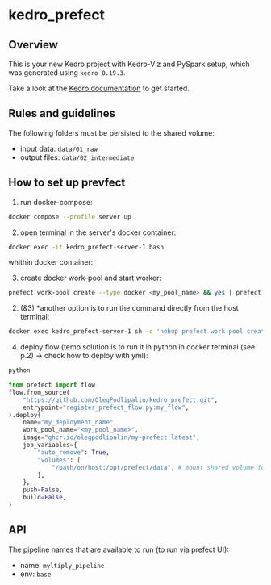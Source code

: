 # kedro_prefect

## Overview

This is your new Kedro project with Kedro-Viz and PySpark setup, which was generated using `kedro 0.19.3`.

Take a look at the [Kedro documentation](https://docs.kedro.org) to get started.

## Rules and guidelines

The following folders must be persisted to the shared volume:  
- input data: `data/01_raw`  
- output files: `data/02_intermediate`  

## How to set up prevfect
1. run docker-compose: 
```bash
docker compose --profile server up
```
2. open terminal in the server's docker container:
```bash
docker exec -it kedro_prefect-server-1 bash
```
whithin docker container:  

3. create docker work-pool and start worker:
```bash
prefect work-pool create --type docker <my_pool_name> && yes | prefect worker start --pool <my_pool_name>
```
2. (&3) *another option is to run the command directly from the host terminal:
```bash
docker exec kedro_prefect-server-1 sh -c 'nohup prefect work-pool create --type docker <my_pool_name> && yes | prefect worker start --pool <my_pool_name> >/dev/null 2>&1 &'
```
4. deploy flow (temp solution is to run it in python in docker terminal (see p.2) -> check how to deploy with yml):
```bash
python
```
```python
from prefect import flow
flow.from_source(
    "https://github.com/OlegPodlipalin/kedro_prefect.git",
    entrypoint="register_prefect_flow.py:my_flow",
).deploy(
    name="my_deployment_name",
    work_pool_name="<my_pool_name>",
    image="ghcr.io/olegpodlipalin/my-prefect:latest",
    job_variables={
    	"auto_remove": True,
    	"volumes": [
    		"/path/on/host:/opt/prefect/data", # mount shared volume form HOST!
    	],
    },
    push=False,
    build=False,
)
```

## API
The pipeline names that are available to run (to run via prefect UI):  
- name: `myltiply_pipeline`
- env: `base`